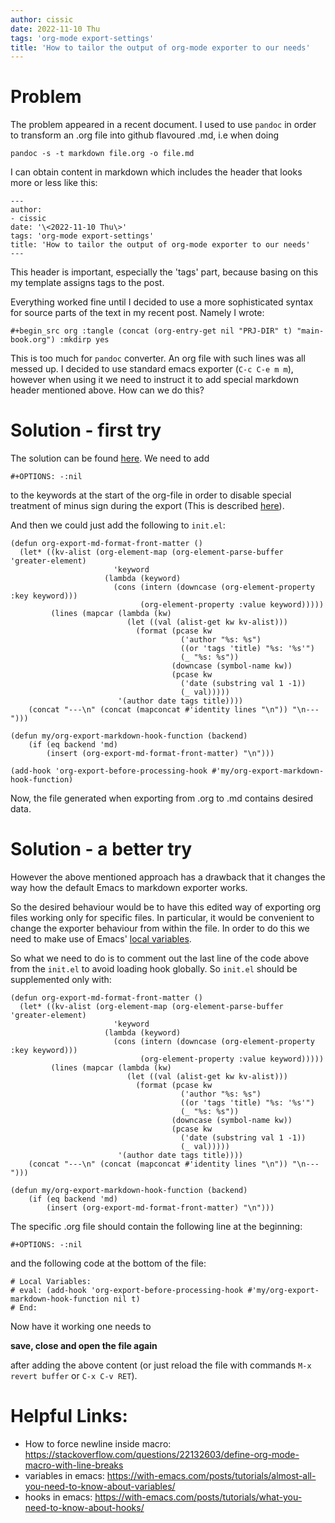 ```yaml
---
author: cissic
date: 2022-11-10 Thu
tags: 'org-mode export-settings'
title: 'How to tailor the output of org-mode exporter to our needs'
---
```



# Problem

The problem appeared in a recent document. I used to use `pandoc` in order to 
transform an .org file into github flavoured .md, i.e when doing

    pandoc -s -t markdown file.org -o file.md

I can obtain content in markdown which includes the header that looks more or less like this:

    ---
    author:
    - cissic
    date: '\<2022-11-10 Thu\>'
    tags: 'org-mode export-settings'
    title: 'How to tailor the output of org-mode exporter to our needs'
    ---

This header is important, especially the 'tags' part, because basing on this my template assigns
tags to the post.

Everything worked fine until I decided to use a more sophisticated syntax for source parts of 
the text in my recent post. Namely I wrote:

    #+begin_src org :tangle (concat (org-entry-get nil "PRJ-DIR" t) "main-book.org") :mkdirp yes

This is too much for `pandoc` converter. An org file with such lines was all messed up.
I decided to use standard emacs exporter (`C-c C-e m m`), however when using it we need 
to instruct it to add special markdown header mentioned above. How can we do this?


# Solution - first try

The solution can be found [here](https://emacs.stackexchange.com/questions/74505/how-can-i-add-specific-text-to-the-content-generated-by-org-mode-export-to-mark#74513).
We need to add 

    #+OPTIONS: -:nil

to the keywords at the start of the org-file in order to disable special treatment of minus sign during the export (This is described [here](https://orgmode.org/org.html#FOOT109)).

And then we could just add the following to `init.el`:

    (defun org-export-md-format-front-matter ()
      (let* ((kv-alist (org-element-map (org-element-parse-buffer 'greater-element)
                           'keyword
                         (lambda (keyword)
                           (cons (intern (downcase (org-element-property :key keyword)))
                                 (org-element-property :value keyword)))))
             (lines (mapcar (lambda (kw)
                              (let ((val (alist-get kw kv-alist)))
                                (format (pcase kw
                                          ('author "%s: %s")
                                          ((or 'tags 'title) "%s: '%s'")
                                          (_ "%s: %s"))
                                        (downcase (symbol-name kw))
                                        (pcase kw
                                          ('date (substring val 1 -1))
                                          (_ val)))))
                            '(author date tags title))))
        (concat "---\n" (concat (mapconcat #'identity lines "\n")) "\n---")))
    
    (defun my/org-export-markdown-hook-function (backend)
        (if (eq backend 'md)
            (insert (org-export-md-format-front-matter) "\n")))
    
    (add-hook 'org-export-before-processing-hook #'my/org-export-markdown-hook-function)

Now, the file generated when exporting from .org to .md contains desired data.


# Solution - a better try

However the above mentioned approach has a drawback that it changes the way how the default Emacs to markdown
exporter works.

So the desired behaviour would be to have this edited way of exporting org files working only
for specific files. In particular, it would be convenient to change the exporter behaviour 
from within the file. In order to do this we need to make use of Emacs' 
[local variables](https://www.emacswiki.org/emacs/FileLocalVariables).

So what we need to do is to comment out the last line of the code above from the `init.el` to 
avoid loading hook globally. So `init.el` should be supplemented only with:

    (defun org-export-md-format-front-matter ()
      (let* ((kv-alist (org-element-map (org-element-parse-buffer 'greater-element)
                           'keyword
                         (lambda (keyword)
                           (cons (intern (downcase (org-element-property :key keyword)))
                                 (org-element-property :value keyword)))))
             (lines (mapcar (lambda (kw)
                              (let ((val (alist-get kw kv-alist)))
                                (format (pcase kw
                                          ('author "%s: %s")
                                          ((or 'tags 'title) "%s: '%s'")
                                          (_ "%s: %s"))
                                        (downcase (symbol-name kw))
                                        (pcase kw
                                          ('date (substring val 1 -1))
                                          (_ val)))))
                            '(author date tags title))))
        (concat "---\n" (concat (mapconcat #'identity lines "\n")) "\n---")))
    
    (defun my/org-export-markdown-hook-function (backend)
        (if (eq backend 'md)
            (insert (org-export-md-format-front-matter) "\n")))

The specific .org file should contain the following line at the beginning:

    #+OPTIONS: -:nil

and the following code at the bottom of the file:

    # Local Variables:
    # eval: (add-hook 'org-export-before-processing-hook #'my/org-export-markdown-hook-function nil t)
    # End:

Now have it working one needs to 

**save, close and open the file again**

after adding the above content (or just reload the file with commands `M-x revert buffer` or `C-x C-v RET`).


# Helpful Links:

-   How to force newline inside macro: <https://stackoverflow.com/questions/22132603/define-org-mode-macro-with-line-breaks>
-   variables in emacs: <https://with-emacs.com/posts/tutorials/almost-all-you-need-to-know-about-variables/>
-   hooks in emacs: <https://with-emacs.com/posts/tutorials/what-you-need-to-know-about-hooks/>

